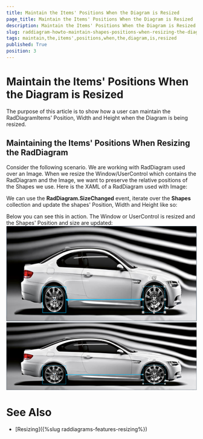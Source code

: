 ```yaml
---
title: Maintain the Items' Positions When the Diagram is Resized
page_title: Maintain the Items' Positions When the Diagram is Resized
description: Maintain the Items' Positions When the Diagram is Resized
slug: raddiagram-howto-maintain-shapes-positions-when-resizing-the-diagram
tags: maintain,the,items',positions,when,the,diagram,is,resized
published: True
position: 3
---
```


# Maintain the Items' Positions When the Diagram is Resized



The purpose of this article is to show how a user can maintain the RadDiagramItems' Position, Width and Height when the Diagram is being resized.
            

## Maintaining the Items' Positions When Resizing the RadDiagram

Consider the following scenario. We are working with RadDiagram used over an Image. When we resize the Window/UserControl which contains the RadDiagram and the Image, we want to preserve the relative positions of the Shapes we use.
                    Here is the XAML of a RadDiagram used with Image:
                





We can use the __RadDiagram.SizeChanged__ event, iterate over the __Shapes__ collection and update the shapes' Position, Width and Height like so:
                









Below you can see this in action. The Window or UserControl is resized and the Shapes' Position and size are updated:
                ![raddiagrams howto preserverpositions 1](images/raddiagrams_howto_preserverpositions1.png)![raddiagrams howto preserverpositions 2](images/raddiagrams_howto_preserverpositions2.png)

# See Also

 * [Resizing]({%slug raddiagrams-features-resizing%})
